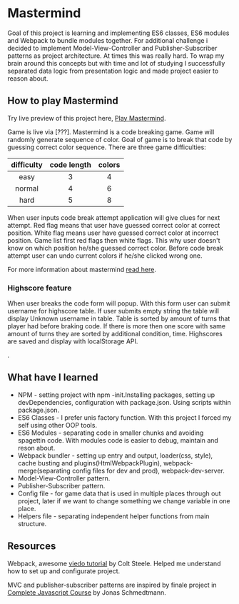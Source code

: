 # Mastermind

Goal of this project is learning and implementing ES6 classes, ES6 modules and Webpack to bundle modules together. For additional challenge i decided to implement Model-View-Controller and Publisher-Subscriber patterns as project architecture. At times this was really hard. To wrap my brain around this concepts but with time and lot of studying I successfully separated data logic from presentation logic and made project easier to reason about.

## How to play Mastermind

Try live preview of this project here, [Play Mastermind]().

Game is live via [???].
Mastermind is a code breaking game. Game will randomly generate sequence of color.
Goal of game is to break that code by guessing correct color sequence. There are three game difficulties:

| difficulty | code length | colors |
| :--------: | :---------: | :----: |
|    easy    |      3      |   4    |
|   normal   |      4      |   6    |
|    hard    |      5      |   8    |

When user inputs code break attempt application will give clues for next attempt. Red flag means that user have guessed correct color at correct position. White flag means user have guessed correct color at incorrect position. Game list first red flags then white flags. This why user doesn't know on which position he/she guessed correct color.
Before code break attempt user can undo current colors if he/she clicked wrong one.

For more information about mastermind [read here](<https://en.wikipedia.org/wiki/Mastermind_(board_game)>).

### Highscore feature

When user breaks the code form will popup. With this form user can submit username for highscore table. If user submits empty string the table will display Unknown username in table. Table is sorted by amount of turns that player had before braking code. If there is more then one score with same amount of turns they are sorted by additional condition, time.
Highscores are saved and display with localStorage API.

.

## What have I learned

- NPM - setting project with npm -init.Installing packages, setting up devDependencies, configuration with package.json. Using scripts within package.json.
- ES6 Classes - I prefer unis factory function. With this project I forced my self using other OOP tools.
- ES6 Modules - separating code in smaller chunks and avoiding spagettin code. With modules code is easier to debug, maintain and reson about.
- Webpack bundler - setting up entry and output, loader(css, style), cache busting and plugins(HtmlWebpackPlugin), webpack-merge(separating config files for dev and prod), webpack-dev-server.
- Model-View-Controller pattern.
- Publisher-Subscriber pattern.
- Config file - for game data that is used in multiple places through out project, later if we want to change something we change variable in one place.
- Helpers file - separating independent helper functions from main structure.

## Resources

Webpack, awesome [viedo tutorial](https://www.youtube.com/watch?v=MpGLUVbqoYQ) by Colt Steele. Helped me understand how to set up and configurate project.

MVC and publisher-subscriber patterns are inspired by finale project in [Complete Javascript Course](https://www.udemy.com/course/the-complete-javascript-course/) by Jonas Schmedtmann.
